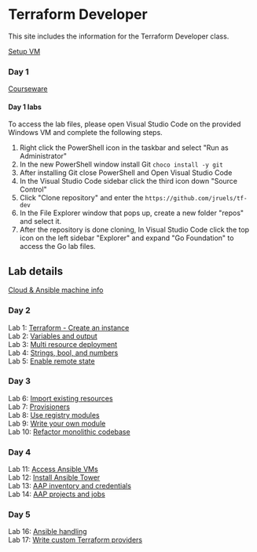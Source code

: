 # Terraform Developer

This site includes the information for the Terraform Developer class.

[Setup VM](labs/setup.md)

### Day 1 
[Courseware](https://github.com/jruels/tf-dev/raw/refs/heads/main/Go%20courseware%20and%20labs/Courseware%20Day%201.zip)

#### Day 1 labs 
To access the lab files, please open Visual Studio Code on the provided Windows VM and complete the following steps. 

1. Right click the PowerShell icon in the taskbar and select "Run as Administrator"
2. In the new PowerShell window install Git `choco install -y git`
3. After installing Git close PowerShell and Open Visual Studio Code
4. In the Visual Studio Code sidebar click the third icon down "Source Control"
5. Click "Clone repository" and enter the `https://github.com/jruels/tf-dev`
6. In the File Explorer window that pops up, create a new folder "repos" and select it. 
7. After the repository is done cloning, In Visual Studio Code click the top icon on the left sidebar "Explorer" and expand "Go Foundation" to access the Go lab files.

## Lab details 
[Cloud & Ansible machine info](https://docs.google.com/spreadsheets/d/1gTV6btPeIyyXylRkDn2_LNbWkf9BGU6wsi5eIb-ynLY/edit?gid=2103659978#gid=2103659978)


### Day 2
Lab 1: [Terraform - Create an instance](labs/tf-first-instance)    
Lab 2: [Variables and output](labs/tf-variables-and-output)   
Lab 3: [Multi resource deployment](labs/tf-more-variables)   
Lab 4: [Strings, bool, and numbers](labs/tf-even-more-variables)   
Lab 5: [Enable remote state](labs/tf-remote-state)   

### Day 3
Lab 6: [Import existing resources](labs/tf-import)   
Lab 7: [Provisioners](labs/tf-provisioner)   
Lab 8: [Use registry modules](labs/tf-module)   
Lab 9: [Write your own module](labs/tf-write-module)   
Lab 10: [Refactor monolithic codebase](labs/tf-refactor)   

### Day 4
Lab 11: [Access Ansible VMs](labs/ansible-setup)   
Lab 12: [Install Ansible Tower](labs/install-aap/)  
Lab 13: [AAP inventory and credentials](labs/aap-inventory-creds-ad-hoc/)  
Lab 14: [AAP projects and jobs](labs/aap-projects-templates-jobs/)  

### Day 5
Lab 16: [Ansible handling](labs/error-handling)   
Lab 17: [Write custom Terraform providers](labs/write-custom-provider)   
